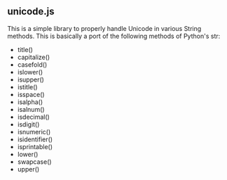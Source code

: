 unicode.js
----------

This is a simple library to properly handle Unicode in various String methods.
This is basically a port of the following methods of Python's str:

* title()
* capitalize()
* casefold()
* islower()
* isupper()
* istitle()
* isspace()
* isalpha()
* isalnum()
* isdecimal()
* isdigit()
* isnumeric()
* isidentifier()
* isprintable()
* lower()
* swapcase()
* upper()
